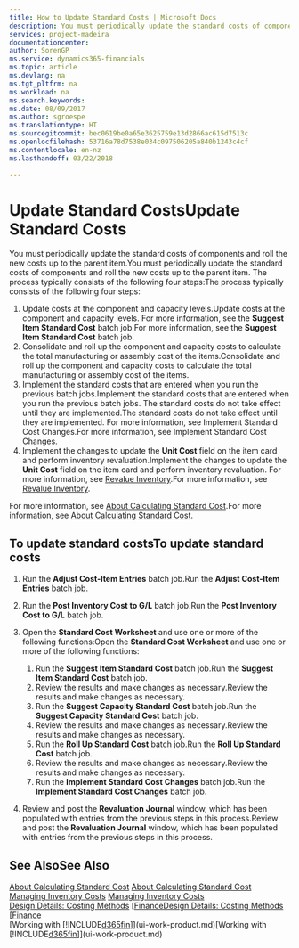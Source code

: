 ```yaml
---
title: How to Update Standard Costs | Microsoft Docs
description: You must periodically update the standard costs of components and roll the new costs up to the parent item.
services: project-madeira
documentationcenter: 
author: SorenGP
ms.service: dynamics365-financials
ms.topic: article
ms.devlang: na
ms.tgt_pltfrm: na
ms.workload: na
ms.search.keywords: 
ms.date: 08/09/2017
ms.author: sgroespe
ms.translationtype: HT
ms.sourcegitcommit: bec0619be0a65e3625759e13d2866ac615d7513c
ms.openlocfilehash: 53716a78d7538e034c097506205a840b1243c4cf
ms.contentlocale: en-nz
ms.lasthandoff: 03/22/2018

---
```

# <a name="update-standard-costs"></a><span data-ttu-id="bd631-103">Update Standard Costs</span><span class="sxs-lookup"><span data-stu-id="bd631-103">Update Standard Costs</span></span>
<span data-ttu-id="bd631-104">You must periodically update the standard costs of components and roll the new costs up to the parent item.</span><span class="sxs-lookup"><span data-stu-id="bd631-104">You must periodically update the standard costs of components and roll the new costs up to the parent item.</span></span> <span data-ttu-id="bd631-105">The process typically consists of the following four steps:</span><span class="sxs-lookup"><span data-stu-id="bd631-105">The process typically consists of the following four steps:</span></span>  

1.  <span data-ttu-id="bd631-106">Update costs at the component and capacity levels.</span><span class="sxs-lookup"><span data-stu-id="bd631-106">Update costs at the component and capacity levels.</span></span> <span data-ttu-id="bd631-107">For more information, see the **Suggest Item Standard Cost** batch job.</span><span class="sxs-lookup"><span data-stu-id="bd631-107">For more information, see the **Suggest Item Standard Cost** batch job.</span></span>  
2.  <span data-ttu-id="bd631-108">Consolidate and roll up the component and capacity costs to calculate the total manufacturing or assembly cost of the items.</span><span class="sxs-lookup"><span data-stu-id="bd631-108">Consolidate and roll up the component and capacity costs to calculate the total manufacturing or assembly cost of the items.</span></span>  
3.  <span data-ttu-id="bd631-109">Implement the standard costs that are entered when you run the previous batch jobs.</span><span class="sxs-lookup"><span data-stu-id="bd631-109">Implement the standard costs that are entered when you run the previous batch jobs.</span></span> <span data-ttu-id="bd631-110">The standard costs do not take effect until they are implemented.</span><span class="sxs-lookup"><span data-stu-id="bd631-110">The standard costs do not take effect until they are implemented.</span></span> <span data-ttu-id="bd631-111">For more information, see Implement Standard Cost Changes.</span><span class="sxs-lookup"><span data-stu-id="bd631-111">For more information, see Implement Standard Cost Changes.</span></span>  
4.  <span data-ttu-id="bd631-112">Implement the changes to update the **Unit Cost** field on the item card and perform inventory revaluation.</span><span class="sxs-lookup"><span data-stu-id="bd631-112">Implement the changes to update the **Unit Cost** field on the item card and perform inventory revaluation.</span></span> <span data-ttu-id="bd631-113">For more information, see [Revalue Inventory](inventory-how-revalue-inventory.md).</span><span class="sxs-lookup"><span data-stu-id="bd631-113">For more information, see [Revalue Inventory](inventory-how-revalue-inventory.md).</span></span>  

<span data-ttu-id="bd631-114">For more information, see [About Calculating Standard Cost](finance-about-calculating-standard-cost.md).</span><span class="sxs-lookup"><span data-stu-id="bd631-114">For more information, see [About Calculating Standard Cost](finance-about-calculating-standard-cost.md).</span></span>  
## <a name="to-update-standard-costs"></a><span data-ttu-id="bd631-115">To update standard costs</span><span class="sxs-lookup"><span data-stu-id="bd631-115">To update standard costs</span></span>  
1.  <span data-ttu-id="bd631-116">Run the **Adjust Cost-Item Entries** batch job.</span><span class="sxs-lookup"><span data-stu-id="bd631-116">Run the **Adjust Cost-Item Entries** batch job.</span></span>  
2.  <span data-ttu-id="bd631-117">Run the **Post Inventory Cost to G/L** batch job.</span><span class="sxs-lookup"><span data-stu-id="bd631-117">Run the **Post Inventory Cost to G/L** batch job.</span></span>  
3.  <span data-ttu-id="bd631-118">Open the **Standard Cost Worksheet** and use one or more of the following functions:</span><span class="sxs-lookup"><span data-stu-id="bd631-118">Open the **Standard Cost Worksheet** and use one or more of the following functions:</span></span>  

    1.  <span data-ttu-id="bd631-119">Run the **Suggest Item Standard Cost** batch job.</span><span class="sxs-lookup"><span data-stu-id="bd631-119">Run the **Suggest Item Standard Cost** batch job.</span></span>  
    2.  <span data-ttu-id="bd631-120">Review the results and make changes as necessary.</span><span class="sxs-lookup"><span data-stu-id="bd631-120">Review the results and make changes as necessary.</span></span>  
    3.  <span data-ttu-id="bd631-121">Run the **Suggest Capacity Standard Cost** batch job.</span><span class="sxs-lookup"><span data-stu-id="bd631-121">Run the **Suggest Capacity Standard Cost** batch job.</span></span>  
    4.  <span data-ttu-id="bd631-122">Review the results and make changes as necessary.</span><span class="sxs-lookup"><span data-stu-id="bd631-122">Review the results and make changes as necessary.</span></span>
    5. <span data-ttu-id="bd631-123">Run the **Roll Up Standard Cost** batch job.</span><span class="sxs-lookup"><span data-stu-id="bd631-123">Run the **Roll Up Standard Cost** batch job.</span></span>
    6.  <span data-ttu-id="bd631-124">Review the results and make changes as necessary.</span><span class="sxs-lookup"><span data-stu-id="bd631-124">Review the results and make changes as necessary.</span></span>
    7.  <span data-ttu-id="bd631-125">Run the **Implement Standard Cost Changes** batch job.</span><span class="sxs-lookup"><span data-stu-id="bd631-125">Run the **Implement Standard Cost Changes** batch job.</span></span>  
4.  <span data-ttu-id="bd631-126">Review and post the **Revaluation Journal** window, which has been populated with entries from the previous steps in this process.</span><span class="sxs-lookup"><span data-stu-id="bd631-126">Review and post the **Revaluation Journal** window, which has been populated with entries from the previous steps in this process.</span></span>  

## <a name="see-also"></a><span data-ttu-id="bd631-127">See Also</span><span class="sxs-lookup"><span data-stu-id="bd631-127">See Also</span></span>  
 <span data-ttu-id="bd631-128">[About Calculating Standard Cost](finance-about-calculating-standard-cost.md) </span><span class="sxs-lookup"><span data-stu-id="bd631-128">[About Calculating Standard Cost](finance-about-calculating-standard-cost.md) </span></span>  
 <span data-ttu-id="bd631-129">[Managing Inventory Costs](finance-manage-inventory-costs.md) </span><span class="sxs-lookup"><span data-stu-id="bd631-129">[Managing Inventory Costs](finance-manage-inventory-costs.md) </span></span>  
 <span data-ttu-id="bd631-130">[Design Details: Costing Methods](design-details-costing-methods.md) [[Finance](finance.md)</span><span class="sxs-lookup"><span data-stu-id="bd631-130">[Design Details: Costing Methods](design-details-costing-methods.md) [[Finance](finance.md)</span></span>  
 <span data-ttu-id="bd631-131">[Working with [!INCLUDE[d365fin](includes/d365fin_md.md)]](ui-work-product.md)</span><span class="sxs-lookup"><span data-stu-id="bd631-131">[Working with [!INCLUDE[d365fin](includes/d365fin_md.md)]](ui-work-product.md)</span></span>  

